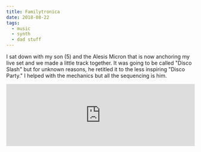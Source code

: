 ```yaml
---
title: Familytronica
date: 2018-08-22
tags:
  - music
  - synth
  - dad stuff
---
```


I sat down with my son (5) and the Alesis Micron that is now anchoring my live set and we made a little track together. It was going to be called "Disco Slash" but for unknown reasons, he retitled it to the less inspiring "Disco Party." I helped with the mechanics but all the sequencing is him. 

<iframe width="100%" height="166" scrolling="no" frameborder="no" allow="autoplay" src="https://w.soundcloud.com/player/?url=https%3A//api.soundcloud.com/tracks/480442689&color=%23ff5500&auto_play=false&hide_related=false&show_comments=true&show_user=true&show_reposts=false&show_teaser=true"></iframe>
